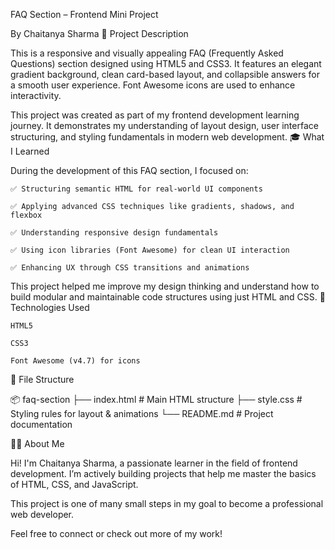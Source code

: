 FAQ Section – Frontend Mini Project

By Chaitanya Sharma
📌 Project Description

This is a responsive and visually appealing FAQ (Frequently Asked Questions) section designed using HTML5 and CSS3. It features an elegant gradient background, clean card-based layout, and collapsible answers for a smooth user experience. Font Awesome icons are used to enhance interactivity.

This project was created as part of my frontend development learning journey. It demonstrates my understanding of layout design, user interface structuring, and styling fundamentals in modern web development.
🎓 What I Learned

During the development of this FAQ section, I focused on:

    ✅ Structuring semantic HTML for real-world UI components

    ✅ Applying advanced CSS techniques like gradients, shadows, and flexbox

    ✅ Understanding responsive design fundamentals

    ✅ Using icon libraries (Font Awesome) for clean UI interaction

    ✅ Enhancing UX through CSS transitions and animations

This project helped me improve my design thinking and understand how to build modular and maintainable code structures using just HTML and CSS.
🧠 Technologies Used

    HTML5

    CSS3

    Font Awesome (v4.7) for icons

📁 File Structure

📦 faq-section
├── index.html         # Main HTML structure
├── style.css          # Styling rules for layout & animations
└── README.md          # Project documentation


👨‍💻 About Me

Hi! I'm Chaitanya Sharma, a passionate learner in the field of frontend development. I’m actively building projects that help me master the basics of HTML, CSS, and JavaScript.

This project is one of many small steps in my goal to become a professional web developer.

Feel free to connect or check out more of my work!
